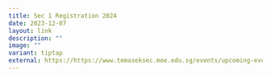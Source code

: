 ```yaml
---
title: Sec 1 Registration 2024
date: 2023-12-07
layout: link
description: ""
image: ""
variant: tiptap
external: https://https://www.temaseksec.moe.edu.sg/events/upcoming-events/sec-1-registration-2024/
---
```

